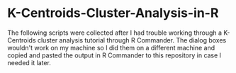 # K-Centroids-Cluster-Analysis-in-R
The following scripts were collected after I had trouble working through a K-Centroids cluster analysis tutorial through R Commander. The dialog boxes wouldn't work on my machine so I did them on a different machine and copied and pasted the output in R Commander to this repository in case I needed it later. 
